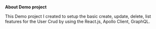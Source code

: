 **About Demo project**

This Demo project I created to setup the basic create, update, delete, list features for the User Crud by using the React.js, Apollo Client, GraphQL.
